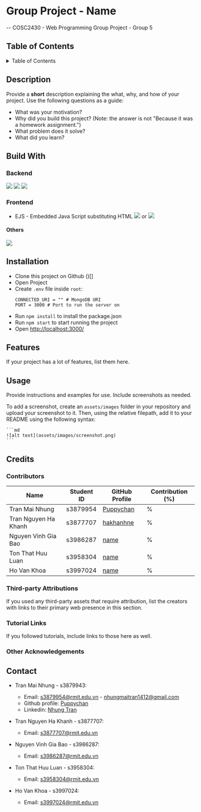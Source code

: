 # Group Project - Name

-- COSC2430 - Web Programming Group Project - Group 5

## Table of Contents

<details>
    <summary>Table of Contents</summary>
  <ol>
    <li>
      <a href="#description">Description</a>
    </li>
    <li><a href="#built-with">Built With</a></li>
    <li>
      <a href="#installation">Installation</a>
      <ul>
        <li><a href="#prerequisites">Prerequisites</a></li>
        <li><a href="#installation">Installation</a></li>
      </ul>
    </li>
    <li><a href="#features">Features</a></li>
    <li><a href="#usage">Usage</a></li>
    <li>
      <a href="#credits">Credits</a>
      <ul>
        <li><a href="#contributors">Contributors</a></li>
        <li><a href="#third-party-attributions">Third-party Attributions</a></li>
        <li><a href="#tutorial-links">Tutorial Links</a></li>
        <li><a href="#other-acknowledgements">Other Acknowledgements</a></li>
      </ul>
    </li>
    <li><a href="#contact">Contact</a></li>
  </ol>
</details>

## Description

Provide a <b>short</b> description explaining the what, why, and how of your project. Use the following questions as a guide:

- What was your motivation?
- Why did you build this project? (Note: the answer is not "Because it was a homework assignment.")
- What problem does it solve?
- What did you learn?

## Build With
### Backend
![](https://img.shields.io/badge/Node%20js-339933?style=for-the-badge&logo=nodedotjs&logoColor=white)
![](https://img.shields.io/badge/Express%20js-000000?style=for-the-badge&logo=express&logoColor=white)
![](https://img.shields.io/badge/MongoDB-4EA94B?style=for-the-badge&logo=mongodb&logoColor=white)

### Frontend
- EJS - Embedded Java Script substituting HTML
![](https://img.shields.io/badge/Bootstrap-563D7C?style=for-the-badge&logo=bootstrap&logoColor=white) or ![](https://img.shields.io/badge/Tailwind_CSS-38B2AC?style=for-the-badge&logo=tailwind-css&logoColor=white)
#### Others
![](https://img.shields.io/badge/Font_Awesome-339AF0?style=for-the-badge&logo=fontawesome&logoColor=white)


## Installation

- Clone this project on Github ()[]
- Open Project
- Create `.env` file inside `root`:
  ```
  CONNECTED_URI = "" # MongoDB URI
  PORT = 3000 # Port to run the server on
  ```
- Run `npm install` to install the package.json
- Run `npm start` to start running the project
- Open [http://localhost:3000/](http://localhost:3000/)

## Features

If your project has a lot of features, list them here.

## Usage

Provide instructions and examples for use. Include screenshots as needed.

To add a screenshot, create an `assets/images` folder in your repository and upload your screenshot to it. Then, using the relative filepath, add it to your README using the following syntax:

    ```md
    ![alt text](assets/images/screenshot.png)
    ```

## Credits

### Contributors

| Name                 | Student ID | GitHub Profile                            | Contribution (%) |
| -------------------- | ---------- | ----------------------------------------- | ---------------- |
| Tran Mai Nhung       | s3879954   | [Puppychan](https://github.com/Puppychan) | %                |
| Tran Nguyen Ha Khanh | s3877707   | [hakhanhne](https://github.com/hakhanhne) | %                |
| Nguyen Vinh Gia Bao  | s3986287   | [name](https://github.com/name)           | %                |
| Ton That Huu Luan    | s3958304   | [name](https://github.com/name)           | %                |
| Ho Van Khoa          | s3997024   | [name](https://github.com/name)           | %                |

### Third-party Attributions

If you used any third-party assets that require attribution, list the creators with links to their primary web presence in this section.

### Tutorial Links

If you followed tutorials, include links to those here as well.

### Other Acknowledgements

## Contact

- Tran Mai Nhung - s3879943:

  - Email: s3879954@rmit.edu.vn - nhungmaitran1412@gmail.com
  - Github profile: [Puppychan](https://github.com/Puppychan)
  - Linkedin: [Nhung Tran](https://www.linkedin.com/in/nhung-tran-528396210/)

- Tran Nguyen Ha Khanh - s3877707:

  - Email: s3877707@rmit.edu.vn

- Nguyen Vinh Gia Bao - s3986287:

  - Email: s3986287@rmit.edu.vn

- Ton That Huu Luan - s3958304:

  - Email: s3958304@rmit.edu.vn

- Ho Van Khoa - s3997024:
  - Email: s3997024@rmit.edu.vn
